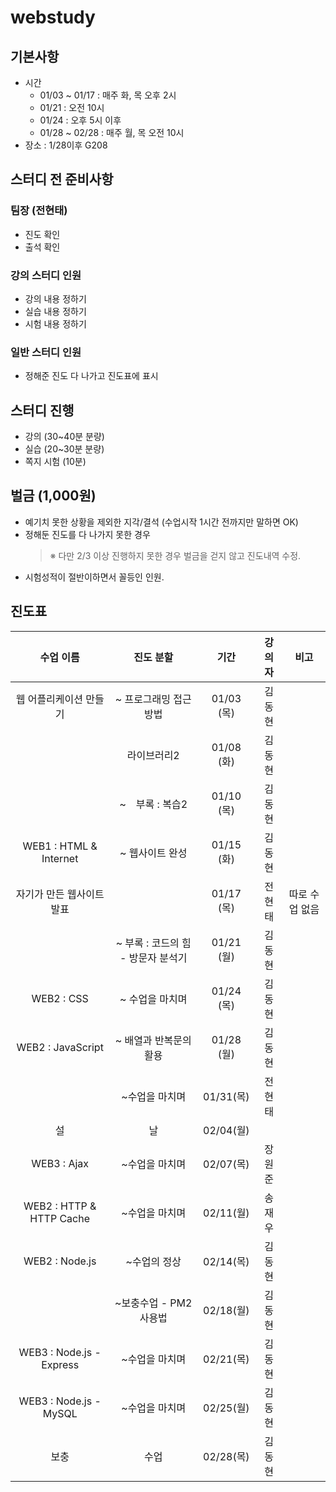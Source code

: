 # webstudy

## 기본사항
- 시간
	- 01/03 ~ 01/17 : 매주 화, 목 오후 2시
	- 01/21 : 오전 10시
	- 01/24 : 오후 5시 이후
	- 01/28 ~ 02/28 : 매주 월, 목 오전 10시
- 장소 : 1/28이후 G208

## 스터디 전 준비사항
### 팀장 (전현태)
- 진도 확인
- 출석 확인

### 강의 스터디 인원
- 강의 내용 정하기
- 실습 내용 정하기
- 시험 내용 정하기

### 일반 스터디 인원
- 정해준 진도 다 나가고 진도표에 표시

## 스터디 진행
- 강의 (30~40분 분량)
- 실습 (20~30분 분량)
- 쪽지 시험 (10분)

## 벌금 (1,000원)
- 예기치 못한 상황을 제외한 지각/결석 (수업시작 1시간 전까지만 말하면 OK)
- 정해둔 진도를 다 나가지 못한 경우
	> ※ 다만 2/3 이상 진행하지 못한 경우 벌금을 걷지 않고 진도내역 수정.
- 시험성적이 절반이하면서 꼴등인 인원.

## 진도표

| 수업 이름 | 진도 분할 | 기간 | 강의자 | 비고 |
|:--:|:--:|:--:|:--:|:--:|
| 웹 어플리케이션 만들기 | ~ 프로그래밍 접근방법 | 01/03 (목) | 김동현 | |
| |  라이브러리2 | 01/08 (화) | 김동현 | |
| | ~　부록 : 복습2 | 01/10 (목) | 김동현 | |
| WEB1 : HTML & Internet| ~ 웹사이트 완성 | 01/15 (화) | 김동현 | |
| 자기가 만든 웹사이트 발표 || 01/17 (목) | 전현태 | 따로 수업 없음 |
| | ~ 부록 : 코드의 힘 - 방문자 분석기 | 01/21 (월) | 김동현 | |
| WEB2 : CSS | ~ 수업을 마치며 | 01/24 (목)  | 김동현 | |
| WEB2 : JavaScript | ~ 배열과 반복문의 활용 | 01/28 (월) | 김동현 | | 
| | ~수업을 마치며 | 01/31(목) | 전현태 | |
| 설 | 날 | 02/04(월) | | |
| WEB3 : Ajax | ~수업을 마치며 | 02/07(목) | 장원준 | |
| WEB2 : HTTP & HTTP Cache | ~수업을 마치며 | 02/11(월) | 송재우 | |
| WEB2 : Node.js | ~수업의 정상 | 02/14(목) | 김동현 | |
|  | ~보충수업 - PM2 사용법 | 02/18(월) | 김동현 | |
| WEB3 : Node.js - Express | ~수업을 마치며 | 02/21(목) | 김동현 | |
| WEB3 : Node.js - MySQL | ~수업을 마치며 | 02/25(월) | 김동현 | |
| 보충 | 수업 | 02/28(목) | 김동현 | |


